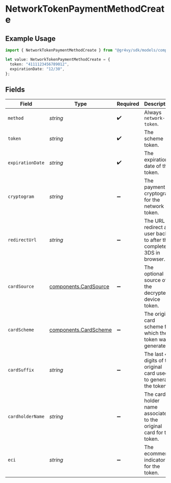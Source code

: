# NetworkTokenPaymentMethodCreate

## Example Usage

```typescript
import { NetworkTokenPaymentMethodCreate } from "@gr4vy/sdk/models/components";

let value: NetworkTokenPaymentMethodCreate = {
  token: "4111123456789012",
  expirationDate: "12/30",
};
```

## Fields

| Field                                                                 | Type                                                                  | Required                                                              | Description                                                           | Example                                                               |
| --------------------------------------------------------------------- | --------------------------------------------------------------------- | --------------------------------------------------------------------- | --------------------------------------------------------------------- | --------------------------------------------------------------------- |
| `method`                                                              | *string*                                                              | :heavy_check_mark:                                                    | Always `network-token`.                                               | network-token                                                         |
| `token`                                                               | *string*                                                              | :heavy_check_mark:                                                    | The scheme token.                                                     | 4111123456789012                                                      |
| `expirationDate`                                                      | *string*                                                              | :heavy_check_mark:                                                    | The expiration date of the token.                                     | 12/30                                                                 |
| `cryptogram`                                                          | *string*                                                              | :heavy_minus_sign:                                                    | The payment cryptogram for the network token.                         | A3F9C2D47E1B56A9                                                      |
| `redirectUrl`                                                         | *string*                                                              | :heavy_minus_sign:                                                    | The URL to redirect a user back to after the complete 3DS in browser. |                                                                       |
| `cardSource`                                                          | [components.CardSource](../../models/components/cardsource.md)        | :heavy_minus_sign:                                                    | The optional source of the decrypted device token.                    | apple-pay                                                             |
| `cardScheme`                                                          | [components.CardScheme](../../models/components/cardscheme.md)        | :heavy_minus_sign:                                                    | The original card scheme for which the token was generated.           | visa                                                                  |
| `cardSuffix`                                                          | *string*                                                              | :heavy_minus_sign:                                                    | The last 4 digits of the original card used to generate the token.    | 1234                                                                  |
| `cardholderName`                                                      | *string*                                                              | :heavy_minus_sign:                                                    | The card holder name associated to the original card for the token.   | John Luhn                                                             |
| `eci`                                                                 | *string*                                                              | :heavy_minus_sign:                                                    | The ecommerce indicator for the token.                                | 05                                                                    |